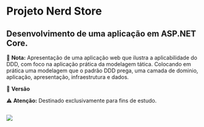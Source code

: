 # Projeto Nerd Store #

## Desenvolvimento de uma aplicação em ASP.NET Core. ##

📝 **Nota:** Apresentação de uma aplicação web que ilustra a aplicabilidade do DDD, com foco na aplicação prática da modelagem tática. Colocando em prática uma modelagem que o padrão DDD prega, uma camada de dominio, aplicação, apresentação, infraestrutura e dados.

🔧 **Versão**

⚠️ **Atenção:** Destinado exclusivamente para fins de estudo.

##

<div> 
  <a href="https://www.linkedin.com/in/byron-ribeiro-santos-doria-6654b0312" target="_blank"><img src="https://img.shields.io/badge/-LinkedIn-%230077B5?style=for-the-badge&logo=linkedin&logoColor=white" target="_blank"></a>   
</div>
